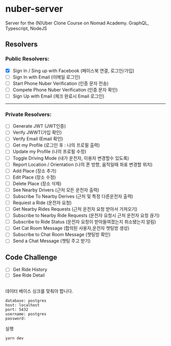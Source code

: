 # nuber-server
Server for the (N)Uber Clone Course on Nomad Academy. GraphQL, Typescript, NodeJS

## Resolvers

### Public Resolvers:

- [X] Sign In / Sing up with Facebook (페이스북 연결, 로그인/가입)
- [ ] Sign In with Email (이메일 로그인)
- [ ] Start Phone Nuber Verification (인증 문자 전송)
- [ ] Compete Phone Nuber Verification (인증 문자 확인)
- [ ] Sign Up with Email (체크 완료시 Email 로그인)

---

### Private Resolvers:

- [ ] Generate JWT (JWT인증)
- [ ] Verify JWWT(가입 확인)
- [ ] Verify Email (Email 확인)
- [ ] Get my Profile (로그인 후 : 나의 프로필 출력)
- [ ] Update my Profile (나의 프로필 수정)
- [ ] Toggle Driving Mode (내가 운전자, 이용자 변경할수 있도록)
- [ ] Report Location / Orientation (나의 폰 방향, 움직일때 좌표 변경할 위치)
- [ ] Add Place (장소 추가)
- [ ] Edit Place (장소 수정)
- [ ] Delete Place (장소 삭제)
- [ ] See Nearby Drivers (근처 모든 운전자 출력)
- [ ] Subscribe To Nearby Derives (근처 및 특정 다른운전자 출력)
- [ ] Requiest a Ride (운전자 요청)
- [ ] Get Nearby Rides Requests (근처 운전자 요청 받아서 가져오기)
- [ ] Subscribe to Nearby Ride Requests (운전자 요청시 근처 운전자 요청 끊기)
- [ ] Subscribe to Ride Status (운전자 요청이 받아들여졌는지 취소됐는지 알림)
- [ ] Get Cat Room Message (합의된 사용자,운전자 챗팅방 생성)
- [ ] Subscribe to Chat Room Message (챗팅방 확인)
- [ ] Send a Chat Message (챗팅 주고 받기)

## Code Challenge

- [ ] Get Ride History
- [ ] See Ride Detail

##

데이터 베이스 싱크를 맞춰야 합니다.

```
database: postgres
host: localhost
port: 5432
username: postgres
password: 
```

실행

`yarn dev`
